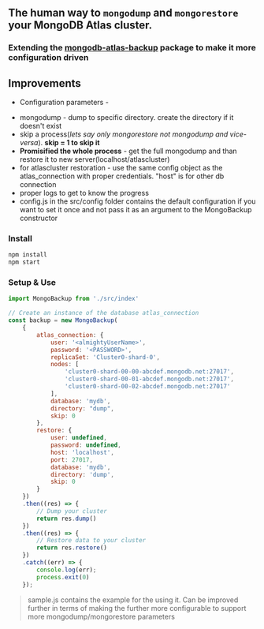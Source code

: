 ## The human way to `mongodump` and `mongorestore` your MongoDB Atlas cluster. 
### Extending the [mongodb-atlas-backup](https://github.com/kysely/mongodb-atlas-backup "credit:kysely") package to make it more configuration driven

## Improvements
* Configuration parameters -
+ mongodump - dump to specific directory. create the directory if it doesn't exist
+ skip a process(*lets say only mongorestore not mongodump and vice-versa*). __skip = 1 to skip it__
+ __Promisified the whole process__ - get the full mongodump and than restore it to new server(localhost/atlascluster)
+ for atlascluster restoration - use the same config object as the atlas_connection with proper credentials. "host" is for other db connection
+ proper logs to get to know the progress
+ config.js in the src/config folder contains the default configuration if you want to set it once and not pass it as an argument to the MongoBackup constructor

### Install
```js
npm install
npm start
```

### Setup & Use
```javascript
import MongoBackup from './src/index'

// Create an instance of the database atlas_connection
const backup = new MongoBackup(
    {
        atlas_connection: {
            user: '<almightyUserName>',
            password: '<PASSWORD>',
            replicaSet: 'Cluster0-shard-0',
            nodes: [
                'cluster0-shard-00-00-abcdef.mongodb.net:27017',
                'cluster0-shard-00-01-abcdef.mongodb.net:27017',
                'cluster0-shard-00-02-abcdef.mongodb.net:27017'
            ],
            database: 'mydb',
            directory: "dump",
            skip: 0
        },
        restore: {
            user: undefined,
            password: undefined,
            host: 'localhost',
            port: 27017,
            database: 'mydb',
            directory: 'dump',
            skip: 0
        }
    })
    .then((res) => {
        // Dump your cluster
        return res.dump()
    })
    .then((res) => {
        // Restore data to your cluster
        return res.restore()
    })
    .catch((err) => {
        console.log(err);
        process.exit(0)
    });
```

> sample.js contains the example for the using it. Can be improved further in terms of making the further more configurable to support more mongodump/mongorestore parameters
